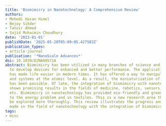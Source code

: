 ```yaml
---
title: 'Biomimicry in Nanotechnology: A Comprehensive Review'
authors:
- Mehedi Hasan Himel
- Bejoy Sikder
- Tanvir Ahmed
- Sajid Muhaimin Choudhury
date: '2023-01-01'
publishDate: '2025-05-20T05:09:05.427583Z'
publication_types:
- article-journal
publication: '*NanoScale Advances*'
doi: 10.1039/D2NA00571A
abstract: Biomimicry has been utilized in many branches of science and engineering
  to develop devices for enhanced and better performance. The application of nanotechnology
  has made life easier in modern times. It has offered a way to manipulate matter
  and systems at the atomic level. As a result, the miniaturization of numerous devices
  has been possible. Of late, the integration of biomimicry with nanotechnology has
  shown promising results in the fields of medicine, robotics, sensors, photonics,
  etc. Biomimicry in nanotechnology has provided eco-friendly and green solutions
  to the energy problem and in textiles. This is a new research area that needs to
  be explored more thoroughly. This review illustrates the progress and innovations
  made in the field of nanotechnology with the integration of biomimicry.
tags:
- misc
---
```

